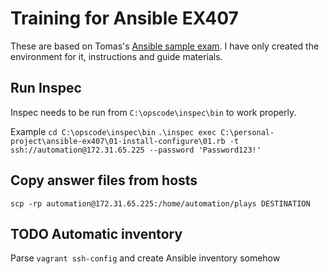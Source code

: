 # Training for Ansible EX407

These are based on Tomas's [Ansible sample exam](https://www.lisenet.com/2019/ansible-sample-exam-for-ex407/).
I have only created the environment for it, instructions and guide materials.

## Run Inspec

Inspec needs to be run from ```C:\opscode\inspec\bin``` to work properly.

Example
```cd C:\opscode\inspec\bin```
```.\inspec exec C:\personal-project\ansible-ex407\01-install-configure\01.rb -t ssh://automation@172.31.65.225 --password 'Password123!'```

## Copy answer files from hosts

```scp -rp automation@172.31.65.225:/home/automation/plays DESTINATION```

## TODO Automatic inventory

Parse ```vagrant ssh-config``` and create Ansible inventory somehow
